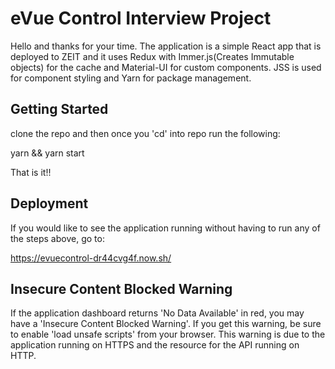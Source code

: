 # eVue Control Interview Project

Hello and thanks for your time. The application is a simple React app that is deployed to ZEIT and it uses Redux with Immer.js(Creates Immutable objects) for the cache and Material-UI for custom components. JSS is used for component styling and Yarn for package management.

## Getting Started

clone the repo and then once you 'cd' into repo run the following:

yarn && yarn start

That is it!!

## Deployment

If you would like to see the application running without having to run any of the steps above, go to:

https://evuecontrol-dr44cvg4f.now.sh/

## Insecure Content Blocked Warning

If the application dashboard returns 'No Data Available' in red, you may have a 'Insecure Content Blocked Warning'. If you get this warning, be sure to enable 'load unsafe scripts' from your browser. This warning is due to the application running on HTTPS and the resource for the API running on HTTP.
